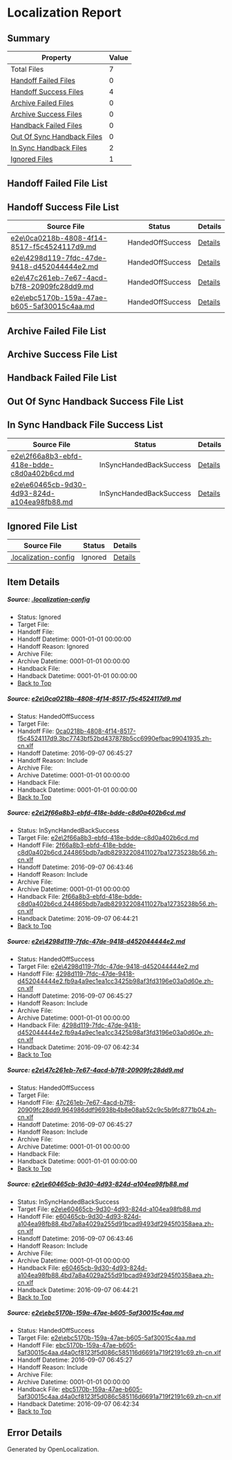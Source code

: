 # <a name='report-top'></a> Localization Report

## Summary
 Property | Value 
 -------- | ----- 
 Total Files | 7
[ Handoff Failed Files ](#handoff-failed-list)| 0
[ Handoff Success Files ](#handoff-success-list)| 4
[ Archive Failed Files ](#archive-failed-list)| 0
[ Archive Success Files ](#archive-success-list)| 0
[ Handback Failed Files ](#handback-failed-list)| 0
[ Out Of Sync Handback Files ](#outofsync-handback-success-list)| 0
[ In Sync Handback Files ](#insync-handback-success-list)| 2
[ Ignored Files ](#ignored-list)| 1

## <a name='handoff-failed-list'></a> Handoff Failed File List

## <a name='handoff-success-list'></a> Handoff Success File List
 Source File | Status | Details 
 ----------- | ------ | ------- 
 [e2e\0ca0218b-4808-4f14-8517-f5c4524117d9.md](https://github.com/OpenLocalizationTestOrg/ol-test0/blob/59d95b4d0fe297bd988361629e73ed52d01eeb4b/e2e/0ca0218b-4808-4f14-8517-f5c4524117d9.md) | HandedOffSuccess | [Details](#f75d983eaaae183ceb965f79c94302fd6d475e2b1)
 [e2e\4298d119-7fdc-47de-9418-d452044444e2.md](https://github.com/OpenLocalizationTestOrg/ol-test0/blob/119d3efff385da3e2fd6917109bd721644865f4c/e2e/4298d119-7fdc-47de-9418-d452044444e2.md) | HandedOffSuccess | [Details](#0e00af7ec7485942e791fe6c9548083e7a96300b3)
 [e2e\47c261eb-7e67-4acd-b7f8-20909fc28dd9.md](https://github.com/OpenLocalizationTestOrg/ol-test0/blob/93261cd0389424f4d674b7049207d77607e9c03b/e2e/47c261eb-7e67-4acd-b7f8-20909fc28dd9.md) | HandedOffSuccess | [Details](#5d227b13d2f8b5f012979438756672baa339d01e4)
 [e2e\ebc5170b-159a-47ae-b605-5af30015c4aa.md](https://github.com/OpenLocalizationTestOrg/ol-test0/blob/119d3efff385da3e2fd6917109bd721644865f4c/e2e/ebc5170b-159a-47ae-b605-5af30015c4aa.md) | HandedOffSuccess | [Details](#c0b6d2b9a5c135c7dd4194806fca8b8c188bdc286)

## <a name='archive-failed-list'></a> Archive Failed File List

## <a name='archive-success-list'></a> Archive Success File List

## <a name='handback-failed-list'></a> Handback Failed File List

## <a name='outofsync-handback-success-list'></a> Out Of Sync Handback Success File List

## <a name='insync-handback-success-list'></a> In Sync Handback File Success List
 Source File | Status | Details 
 ----------- | ------ | ------- 
 [e2e\2f66a8b3-ebfd-418e-bdde-c8d0a402b6cd.md](https://github.com/OpenLocalizationTestOrg/ol-test0/blob/522a533f82be458f67f99d06d05c9bb63ca1db76/e2e/2f66a8b3-ebfd-418e-bdde-c8d0a402b6cd.md) | InSyncHandedBackSuccess | [Details](#c2942db7a38b8b73e004eb668b60e8e2a72e20a62)
 [e2e\e60465cb-9d30-4d93-824d-a104ea98fb88.md](https://github.com/OpenLocalizationTestOrg/ol-test0/blob/522a533f82be458f67f99d06d05c9bb63ca1db76/e2e/e60465cb-9d30-4d93-824d-a104ea98fb88.md) | InSyncHandedBackSuccess | [Details](#17c72c5e2dcf345b29d9a716738bd9e7a35926435)

## <a name='ignored-list'></a> Ignored File List
 Source File | Status | Details 
 ----------- | ------ | ------- 
 [.localization-config](https://github.com/OpenLocalizationTestOrg/ol-test0/blob/59d95b4d0fe297bd988361629e73ed52d01eeb4b/.localization-config) | Ignored | [Details](#3d4f252ac210baf56311d7e97dcc2db10974dbd20)

## Item Details
##### <a name='3d4f252ac210baf56311d7e97dcc2db10974dbd20'></a> Source: [.localization-config](https://github.com/OpenLocalizationTestOrg/ol-test0/blob/59d95b4d0fe297bd988361629e73ed52d01eeb4b/.localization-config)
* Status: Ignored
* Target File: 
* Handoff File: 
* Handoff Datetime: 0001-01-01 00:00:00
* Handoff Reason: Ignored
* Archive File: 
* Archive Datetime: 0001-01-01 00:00:00
* Handback File: 
* Handback Datetime: 0001-01-01 00:00:00
* [Back to Top](#report-top)

##### <a name='f75d983eaaae183ceb965f79c94302fd6d475e2b1'></a> Source: [e2e\0ca0218b-4808-4f14-8517-f5c4524117d9.md](https://github.com/OpenLocalizationTestOrg/ol-test0/blob/59d95b4d0fe297bd988361629e73ed52d01eeb4b/e2e/0ca0218b-4808-4f14-8517-f5c4524117d9.md)
* Status: HandedOffSuccess
* Target File: 
* Handoff File: [0ca0218b-4808-4f14-8517-f5c4524117d9.3bc7743bf52bd437878b5cc6990efbac99041935.zh-cn.xlf](https://github.com/OpenLocalizationTestOrg/ol-test0-handoff/blob/1948b8641693be3e1cf41e61d461490abac2197e/ol-handoff/OpenLocalizationTestOrg/ol-test0-zhcn/ci/ht/0ca0218b-4808-4f14-8517-f5c4524117d9.3bc7743bf52bd437878b5cc6990efbac99041935.zh-cn.xlf)
* Handoff Datetime: 2016-09-07 06:45:27
* Handoff Reason: Include
* Archive File: 
* Archive Datetime: 0001-01-01 00:00:00
* Handback File: 
* Handback Datetime: 0001-01-01 00:00:00
* [Back to Top](#report-top)

##### <a name='c2942db7a38b8b73e004eb668b60e8e2a72e20a62'></a> Source: [e2e\2f66a8b3-ebfd-418e-bdde-c8d0a402b6cd.md](https://github.com/OpenLocalizationTestOrg/ol-test0/blob/522a533f82be458f67f99d06d05c9bb63ca1db76/e2e/2f66a8b3-ebfd-418e-bdde-c8d0a402b6cd.md)
* Status: InSyncHandedBackSuccess
* Target File: [e2e\2f66a8b3-ebfd-418e-bdde-c8d0a402b6cd.md](https://github.com/OpenLocalizationTestOrg/ol-test0-zhcn/blob/aa9c0df7199ff98a4fe38a9ac68a4a23b9f7ad6d/e2e/2f66a8b3-ebfd-418e-bdde-c8d0a402b6cd.md)
* Handoff File: [2f66a8b3-ebfd-418e-bdde-c8d0a402b6cd.244865bdb7adb82932208411027ba12735238b56.zh-cn.xlf](https://github.com/OpenLocalizationTestOrg/ol-test0-handoff/blob/9983db4ca6b64b5b8d8dfb89e4f4fc56fd653bfb/ol-handoff/OpenLocalizationTestOrg/ol-test0-zhcn/ci/ht/2f66a8b3-ebfd-418e-bdde-c8d0a402b6cd.244865bdb7adb82932208411027ba12735238b56.zh-cn.xlf)
* Handoff Datetime: 2016-09-07 06:43:46
* Handoff Reason: Include
* Archive File: 
* Archive Datetime: 0001-01-01 00:00:00
* Handback File: [2f66a8b3-ebfd-418e-bdde-c8d0a402b6cd.244865bdb7adb82932208411027ba12735238b56.zh-cn.xlf](https://github.com/OpenLocalizationTestOrg/ol-test0-handback/blob/96ae87ff91f10b436a55e056b30e275f2b8a7011/ol-handback/OpenLocalizationTestOrg/ol-test0-zhcn/ci/ht/2f66a8b3-ebfd-418e-bdde-c8d0a402b6cd.244865bdb7adb82932208411027ba12735238b56.zh-cn.xlf)
* Handback Datetime: 2016-09-07 06:44:21
* [Back to Top](#report-top)

##### <a name='0e00af7ec7485942e791fe6c9548083e7a96300b3'></a> Source: [e2e\4298d119-7fdc-47de-9418-d452044444e2.md](https://github.com/OpenLocalizationTestOrg/ol-test0/blob/119d3efff385da3e2fd6917109bd721644865f4c/e2e/4298d119-7fdc-47de-9418-d452044444e2.md)
* Status: HandedOffSuccess
* Target File: [e2e\4298d119-7fdc-47de-9418-d452044444e2.md](https://github.com/OpenLocalizationTestOrg/ol-test0-zhcn/blob/3415327b3538646a2dec90726e8398e8d0513c9e/e2e/4298d119-7fdc-47de-9418-d452044444e2.md)
* Handoff File: [4298d119-7fdc-47de-9418-d452044444e2.fb9a4a9ec1ea1cc3425b98af3fd3196e03a0d60e.zh-cn.xlf](https://github.com/OpenLocalizationTestOrg/ol-test0-handoff/blob/1948b8641693be3e1cf41e61d461490abac2197e/ol-handoff/OpenLocalizationTestOrg/ol-test0-zhcn/ci/ht/4298d119-7fdc-47de-9418-d452044444e2.fb9a4a9ec1ea1cc3425b98af3fd3196e03a0d60e.zh-cn.xlf)
* Handoff Datetime: 2016-09-07 06:45:27
* Handoff Reason: Include
* Archive File: 
* Archive Datetime: 0001-01-01 00:00:00
* Handback File: [4298d119-7fdc-47de-9418-d452044444e2.fb9a4a9ec1ea1cc3425b98af3fd3196e03a0d60e.zh-cn.xlf](https://github.com/OpenLocalizationTestOrg/ol-test0-handback/blob/dd40332610204b0d2b7d28ea39979cf008841e2f/ol-handback/OpenLocalizationTestOrg/ol-test0-zhcn/ci/high/4298d119-7fdc-47de-9418-d452044444e2.fb9a4a9ec1ea1cc3425b98af3fd3196e03a0d60e.zh-cn.xlf)
* Handback Datetime: 2016-09-07 06:42:34
* [Back to Top](#report-top)

##### <a name='5d227b13d2f8b5f012979438756672baa339d01e4'></a> Source: [e2e\47c261eb-7e67-4acd-b7f8-20909fc28dd9.md](https://github.com/OpenLocalizationTestOrg/ol-test0/blob/93261cd0389424f4d674b7049207d77607e9c03b/e2e/47c261eb-7e67-4acd-b7f8-20909fc28dd9.md)
* Status: HandedOffSuccess
* Target File: 
* Handoff File: [47c261eb-7e67-4acd-b7f8-20909fc28dd9.964986ddf96938b4b8e08ab52c9c5b9fc8771b04.zh-cn.xlf](https://github.com/OpenLocalizationTestOrg/ol-test0-handoff/blob/1948b8641693be3e1cf41e61d461490abac2197e/ol-handoff/OpenLocalizationTestOrg/ol-test0-zhcn/ci/ht/47c261eb-7e67-4acd-b7f8-20909fc28dd9.964986ddf96938b4b8e08ab52c9c5b9fc8771b04.zh-cn.xlf)
* Handoff Datetime: 2016-09-07 06:45:27
* Handoff Reason: Include
* Archive File: 
* Archive Datetime: 0001-01-01 00:00:00
* Handback File: 
* Handback Datetime: 0001-01-01 00:00:00
* [Back to Top](#report-top)

##### <a name='17c72c5e2dcf345b29d9a716738bd9e7a35926435'></a> Source: [e2e\e60465cb-9d30-4d93-824d-a104ea98fb88.md](https://github.com/OpenLocalizationTestOrg/ol-test0/blob/522a533f82be458f67f99d06d05c9bb63ca1db76/e2e/e60465cb-9d30-4d93-824d-a104ea98fb88.md)
* Status: InSyncHandedBackSuccess
* Target File: [e2e\e60465cb-9d30-4d93-824d-a104ea98fb88.md](https://github.com/OpenLocalizationTestOrg/ol-test0-zhcn/blob/aa9c0df7199ff98a4fe38a9ac68a4a23b9f7ad6d/e2e/e60465cb-9d30-4d93-824d-a104ea98fb88.md)
* Handoff File: [e60465cb-9d30-4d93-824d-a104ea98fb88.4bd7a8a4029a255d91bcad9493df2945f0358aea.zh-cn.xlf](https://github.com/OpenLocalizationTestOrg/ol-test0-handoff/blob/9983db4ca6b64b5b8d8dfb89e4f4fc56fd653bfb/ol-handoff/OpenLocalizationTestOrg/ol-test0-zhcn/ci/ht/e60465cb-9d30-4d93-824d-a104ea98fb88.4bd7a8a4029a255d91bcad9493df2945f0358aea.zh-cn.xlf)
* Handoff Datetime: 2016-09-07 06:43:46
* Handoff Reason: Include
* Archive File: 
* Archive Datetime: 0001-01-01 00:00:00
* Handback File: [e60465cb-9d30-4d93-824d-a104ea98fb88.4bd7a8a4029a255d91bcad9493df2945f0358aea.zh-cn.xlf](https://github.com/OpenLocalizationTestOrg/ol-test0-handback/blob/96ae87ff91f10b436a55e056b30e275f2b8a7011/ol-handback/OpenLocalizationTestOrg/ol-test0-zhcn/ci/ht/e60465cb-9d30-4d93-824d-a104ea98fb88.4bd7a8a4029a255d91bcad9493df2945f0358aea.zh-cn.xlf)
* Handback Datetime: 2016-09-07 06:44:21
* [Back to Top](#report-top)

##### <a name='c0b6d2b9a5c135c7dd4194806fca8b8c188bdc286'></a> Source: [e2e\ebc5170b-159a-47ae-b605-5af30015c4aa.md](https://github.com/OpenLocalizationTestOrg/ol-test0/blob/119d3efff385da3e2fd6917109bd721644865f4c/e2e/ebc5170b-159a-47ae-b605-5af30015c4aa.md)
* Status: HandedOffSuccess
* Target File: [e2e\ebc5170b-159a-47ae-b605-5af30015c4aa.md](https://github.com/OpenLocalizationTestOrg/ol-test0-zhcn/blob/3415327b3538646a2dec90726e8398e8d0513c9e/e2e/ebc5170b-159a-47ae-b605-5af30015c4aa.md)
* Handoff File: [ebc5170b-159a-47ae-b605-5af30015c4aa.d4a0cf8123f5d086c585116d6691a719f2191c69.zh-cn.xlf](https://github.com/OpenLocalizationTestOrg/ol-test0-handoff/blob/1948b8641693be3e1cf41e61d461490abac2197e/ol-handoff/OpenLocalizationTestOrg/ol-test0-zhcn/ci/ht/ebc5170b-159a-47ae-b605-5af30015c4aa.d4a0cf8123f5d086c585116d6691a719f2191c69.zh-cn.xlf)
* Handoff Datetime: 2016-09-07 06:45:27
* Handoff Reason: Include
* Archive File: 
* Archive Datetime: 0001-01-01 00:00:00
* Handback File: [ebc5170b-159a-47ae-b605-5af30015c4aa.d4a0cf8123f5d086c585116d6691a719f2191c69.zh-cn.xlf](https://github.com/OpenLocalizationTestOrg/ol-test0-handback/blob/dd40332610204b0d2b7d28ea39979cf008841e2f/ol-handback/OpenLocalizationTestOrg/ol-test0-zhcn/ci/high/ebc5170b-159a-47ae-b605-5af30015c4aa.d4a0cf8123f5d086c585116d6691a719f2191c69.zh-cn.xlf)
* Handback Datetime: 2016-09-07 06:42:34
* [Back to Top](#report-top)


## Error Details

Generated by OpenLocalization.
